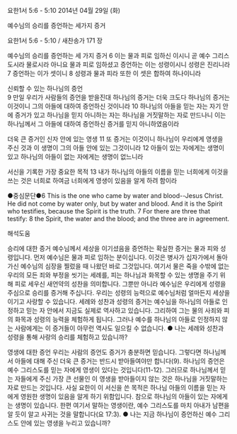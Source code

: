 요한1서 5:6 - 5:10 
2014년 04월 29일 (화)

예수님의 승리를 증언하는 세가지 증거



요한1서 5:6 - 5:10 / 새찬송가 171 장


예수님의 승리를 증언하는 세 가지 증거 
6 이는 물과 피로 임하신 이시니 곧 예수 그리스도시라 물로시라 아니요 물과 피로 임하셨고 증언하는 이는 성령이시니 성령은 진리니라 7 증언하는 이가 셋이니 8 성령과 물과 피라 또한 이 셋은 합하여 하나이니라  

신뢰할 수 있는 하나님의 증언  
9 만일 우리가 사람들의 증언을 받을진대 하나님의 증거는 더욱 크도다 하나님의 증거는 이것이니 그의 아들에 대하여 증언하신 것이니라 10 하나님의 아들을 믿는 자는 자기 안에 증거가 있고 하나님을 믿지 아니하는 자는 하나님을 거짓말하는 자로 만드나니 이는 하나님께서 그 아들에 대하여 증언하신 증거를 믿지 아니하였음이라    

더욱 큰 증거인 신자 안에 있는 영생 
11 또 증거는 이것이니 하나님이 우리에게 영생을 주신 것과 이 생명이 그의 아들 안에 있는 그것이니라 12 아들이 있는 자에게는 생명이 있고 하나님의 아들이 없는 자에게는 생명이 없느니라 

서신을 기록한 가장 중요한 목적 
13 내가 하나님의 아들의 이름을 믿는 너희에게 이것을 쓰는 것은 너희로 하여금 너희에게 영생이 있음을 알게 하려 함이라   



●중심문단●6 This is the one who came by water and blood--Jesus Christ. He did not come by water only, but by water and blood. And it is the Spirit who testifies, because the Spirit is the truth. 7 For there are three that testify: 8 the Spirit, the water and the blood; and the three are in agreement.

해석도움





승리에 대한 증거 
예수님께서 세상을 이기셨음을 증언하는 확실한 증거는 물과 피와 성령입니다. 먼저 예수님은 물과 피로 임하는 분이십니다. 이것은 병사가 십자가에서 돌아가신 예수님의 심장을 찔렀을 때 나왔던 바로 그것입니다. 여기서 물은 죽을 수밖에 없는 우리의 모든 죄와 부정을 씻기는 세례를, 피는 하나님과 화목할 수 있는 생명을 주기 위해 피로 세우신 새언약의 성찬을 의미합니다. 그뿐만 아니라 예수님은 우리에게 성령을 주심으로 승리를 증거해 주십니다. 우리는 성령의 능력으로 예수님처럼 얼마든지 세상을 이기고 사랑할 수 있습니다. 세례와 성찬과 성령의 증거는 예수님을 하나님의 아들로 인정하고 믿는 자 안에서 지금도 실제로 역사하고 있습니다. 그리하여 그는 물의 사죄와 피의 화목과 성령의 능력을 체험하게 됩니다. 그러나 예수를 하나님의 아들로 인정하지 않는 사람에게는 이 증거들이 아무런 역사도 일으킬 수 없습니다. 
● 나는 세례와 성찬과 성령을 통해 사랑의 승리를 체험하고 있습니까?

영생에 대한 증언 
우리는 사람의 증언도 증거가 충분하면 믿습니다. 그렇다면 하나님께서 아들에 대해 주신 더욱 큰 증거는 반드시 받아들여야만 합니다(9). 하나님의 증언은 예수 그리스도를 믿는 자에게 영생이 있다는 것입니다(11-12). 그러므로 하나님께서 믿는 자들에게 주신 가장 큰 선물인 이 영생을 받아들이지 않는 것은 하나님을 거짓말하는 자로 만드는 것입니다. 사실 요한이 이 서신을 쓴 목적은 하나님 아들의 이름을 믿는 자에게 영원한 생명이 있음을 알게 하기 위함입니다. 참으로 하나님의 아들이 있는 자에게는 생명이 있습니다. 한편 여기서 말하는 영생이란, 예수 그리스도를 마치 아내가 남편을 알 듯이 알고 사귀는 것을 말합니다(요 17:3). 
● 나는 지금 하나님이 증언하신 예수 그리스도 안에 있는 영생을 누리고 있습니까?